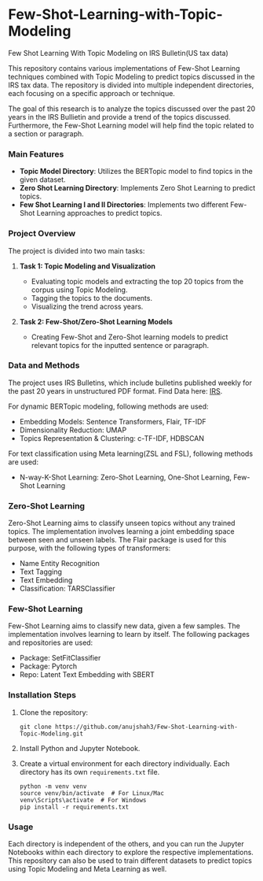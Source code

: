 # Few-Shot-Learning-with-Topic-Modeling

Few Shot Learning With Topic Modeling on IRS Bulletin(US tax data)

This repository contains various implementations of Few-Shot Learning techniques combined with Topic Modeling to predict topics discussed in the IRS tax data. The repository is divided into multiple independent directories, each focusing on a specific approach or technique.

The goal of this research is to analyze the topics discussed over the past 20 years in the IRS Bullietin and provide a trend of the topics discussed. Furthermore, the Few-Shot Learning model will help find the topic related to a section or paragraph.

### Main Features

- **Topic Model Directory**: Utilizes the BERTopic model to find topics in the given dataset.
- **Zero Shot Learning Directory**: Implements Zero Shot Learning to predict topics.
- **Few Shot Learning I and II Directories**: Implements two different Few-Shot Learning approaches to predict topics.

### Project Overview

The project is divided into two main tasks:

1. **Task 1: Topic Modeling and Visualization**

   - Evaluating topic models and extracting the top 20 topics from the corpus using Topic Modeling.
   - Tagging the topics to the documents.
   - Visualizing the trend across years.

2. **Task 2: Few-Shot/Zero-Shot Learning Models**
   - Creating Few-Shot and Zero-Shot learning models to predict relevant topics for the inputted sentence or paragraph.

### Data and Methods

The project uses IRS Bulletins, which include bulletins published weekly for the past 20 years in unstructured PDF format. Find Data here: [IRS](https://www.irs.gov/irb).

For dynamic BERTopic modeling, following methods are used:

- Embedding Models: Sentence Transformers, Flair, TF-IDF
- Dimensionality Reduction: UMAP
- Topics Representation & Clustering: c-TF-IDF, HDBSCAN

For text classification using Meta learning(ZSL and FSL), following methods are used:

- N-way-K-Shot Learning: Zero-Shot Learning, One-Shot Learning, Few-Shot Learning

### Zero-Shot Learning

Zero-Shot Learning aims to classify unseen topics without any trained topics. The implementation involves learning a joint embedding space between seen and unseen labels. The Flair package is used for this purpose, with the following types of transformers:

- Name Entity Recognition
- Text Tagging
- Text Embedding
- Classification: TARSClassifier

### Few-Shot Learning

Few-Shot Learning aims to classify new data, given a few samples. The implementation involves learning to learn by itself. The following packages and repositories are used:

- Package: SetFitClassifier
- Package: Pytorch
- Repo: Latent Text Embedding with SBERT

### Installation Steps

1. Clone the repository:
   ```
   git clone https://github.com/anujshah3/Few-Shot-Learning-with-Topic-Modeling.git
   ```
2. Install Python and Jupyter Notebook.

3. Create a virtual environment for each directory individually. Each directory has its own `requirements.txt` file.
   ```
   python -m venv venv
   source venv/bin/activate  # For Linux/Mac
   venv\Scripts\activate  # For Windows
   pip install -r requirements.txt
   ```

### Usage

Each directory is independent of the others, and you can run the Jupyter Notebooks within each directory to explore the respective implementations. This repository can also be used to train different datasets to predict topics using Topic Modeling and Meta Learning as well.

